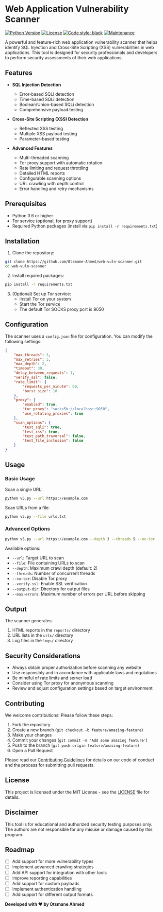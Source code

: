 # Web Application Vulnerability Scanner

[![Python Version](https://img.shields.io/badge/python-3.6+-blue.svg)](https://www.python.org/downloads/)
[![License](https://img.shields.io/badge/license-MIT-green.svg)](LICENSE)
[![Code style: black](https://img.shields.io/badge/code%20style-black-000000.svg)](https://github.com/psf/black)
[![Maintenance](https://img.shields.io/badge/maintained%3F-yes-green.svg)](https://github.com/Otsmane-Ahmed/web-vuln-scanner/graphs/commit-activity)

A powerful and feature-rich web application vulnerability scanner that helps identify SQL Injection and Cross-Site Scripting (XSS) vulnerabilities in web applications. This tool is designed for security professionals and developers to perform security assessments of their web applications.

##  Features

- **SQL Injection Detection**
  - Error-based SQLi detection
  - Time-based SQLi detection
  - Boolean/Union-based SQLi detection
  - Comprehensive payload testing

- **Cross-Site Scripting (XSS) Detection**
  - Reflected XSS testing
  - Multiple XSS payload testing
  - Parameter-based testing

- **Advanced Features**
  - Multi-threaded scanning
  - Tor proxy support with automatic rotation
  - Rate limiting and request throttling
  - Detailed HTML reports
  - Configurable scanning options
  - URL crawling with depth control
  - Error handling and retry mechanisms

##  Prerequisites

- Python 3.6 or higher
- Tor service (optional, for proxy support)
- Required Python packages (install via `pip install -r requirements.txt`)

##  Installation

1. Clone the repository:
```bash
git clone https://github.com/Otsmane-Ahmed/web-vuln-scanner.git
cd web-vuln-scanner
```

2. Install required packages:
```bash
pip install -r requirements.txt
```

3. (Optional) Set up Tor service:
   - Install Tor on your system
   - Start the Tor service
   - The default Tor SOCKS proxy port is 9050

##  Configuration

The scanner uses a `config.json` file for configuration. You can modify the following settings:

```json
{
    "max_threads": 3,
    "max_retries": 3,
    "max_depth": 2,
    "timeout": 30,
    "delay_between_requests": 1,
    "verify_ssl": false,
    "rate_limit": {
        "requests_per_minute": 60,
        "burst_size": 10
    },
    "proxy": {
        "enabled": true,
        "tor_proxy": "socks5h://localhost:9050",
        "use_rotating_proxies": true
    },
    "scan_options": {
        "test_sqli": true,
        "test_xss": true,
        "test_path_traversal": false,
        "test_file_inclusion": false
    }
}
```

##  Usage

### Basic Usage

Scan a single URL:
```bash
python v5.py --url https://example.com
```

Scan URLs from a file:
```bash
python v5.py --file urls.txt
```

### Advanced Options

```bash
python v5.py --url https://example.com --depth 3 --threads 5 --no-tor --verify-ssl
```

Available options:
- `--url`: Target URL to scan
- `--file`: File containing URLs to scan
- `--depth`: Maximum crawl depth (default: 2)
- `--threads`: Number of concurrent threads
- `--no-tor`: Disable Tor proxy
- `--verify-ssl`: Enable SSL verification
- `--output-dir`: Directory for output files
- `--max-errors`: Maximum number of errors per URL before skipping

##  Output

The scanner generates:
1. HTML reports in the `reports/` directory
2. URL lists in the `urls/` directory
3. Log files in the `logs/` directory

##  Security Considerations

- Always obtain proper authorization before scanning any website
- Use responsibly and in accordance with applicable laws and regulations
- Be mindful of rate limits and server load
- Consider using Tor proxy for anonymous scanning
- Review and adjust configuration settings based on target environment

##  Contributing

We welcome contributions! Please follow these steps:

1. Fork the repository
2. Create a new branch (`git checkout -b feature/amazing-feature`)
3. Make your changes
4. Commit your changes (`git commit -m 'Add some amazing feature'`)
5. Push to the branch (`git push origin feature/amazing-feature`)
6. Open a Pull Request

Please read our [Contributing Guidelines](CONTRIBUTING.md) for details on our code of conduct and the process for submitting pull requests.

##  License

This project is licensed under the MIT License - see the [LICENSE](LICENSE) file for details.

##  Disclaimer

This tool is for educational and authorized security testing purposes only. The authors are not responsible for any misuse or damage caused by this program.



##  Roadmap

- [ ] Add support for more vulnerability types
- [ ] Implement advanced crawling strategies
- [ ] Add API support for integration with other tools
- [ ] Improve reporting capabilities
- [ ] Add support for custom payloads
- [ ] Implement authentication handling
- [ ] Add support for different output formats

**Developed with ❤️ by Otsmane Ahmed**
